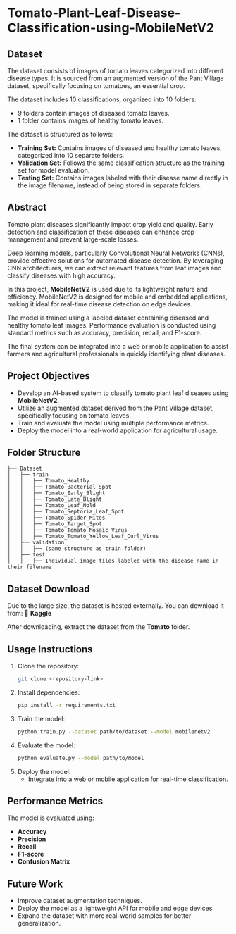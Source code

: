 # Tomato-Plant-Leaf-Disease-Classification-using-MobileNetV2

## Dataset
The dataset consists of images of tomato leaves categorized into different disease types. It is sourced from an augmented version of the Pant Village dataset, specifically focusing on tomatoes, an essential crop.

The dataset includes 10 classifications, organized into 10 folders:
- 9 folders contain images of diseased tomato leaves.
- 1 folder contains images of healthy tomato leaves.

The dataset is structured as follows:
- **Training Set:** Contains images of diseased and healthy tomato leaves, categorized into 10 separate folders.
- **Validation Set:** Follows the same classification structure as the training set for model evaluation.
- **Testing Set:** Contains images labeled with their disease name directly in the image filename, instead of being stored in separate folders.

## Abstract
Tomato plant diseases significantly impact crop yield and quality. Early detection and classification of these diseases can enhance crop management and prevent large-scale losses.

Deep learning models, particularly Convolutional Neural Networks (CNNs), provide effective solutions for automated disease detection. By leveraging CNN architectures, we can extract relevant features from leaf images and classify diseases with high accuracy.

In this project, **MobileNetV2** is used due to its lightweight nature and efficiency. MobileNetV2 is designed for mobile and embedded applications, making it ideal for real-time disease detection on edge devices.

The model is trained using a labeled dataset containing diseased and healthy tomato leaf images. Performance evaluation is conducted using standard metrics such as accuracy, precision, recall, and F1-score.

The final system can be integrated into a web or mobile application to assist farmers and agricultural professionals in quickly identifying plant diseases.

## Project Objectives
- Develop an AI-based system to classify tomato plant leaf diseases using **MobileNetV2**.
- Utilize an augmented dataset derived from the Pant Village dataset, specifically focusing on tomato leaves.
- Train and evaluate the model using multiple performance metrics.
- Deploy the model into a real-world application for agricultural usage.

## Folder Structure
```
├── Dataset
│   ├── train
│   │   ├── Tomato_Healthy
│   │   ├── Tomato_Bacterial_Spot
│   │   ├── Tomato_Early_Blight
│   │   ├── Tomato_Late_Blight
│   │   ├── Tomato_Leaf_Mold
│   │   ├── Tomato_Septoria_Leaf_Spot
│   │   ├── Tomato_Spider_Mites
│   │   ├── Tomato_Target_Spot
│   │   ├── Tomato_Tomato_Mosaic_Virus
│   │   ├── Tomato_Tomato_Yellow_Leaf_Curl_Virus
│   ├── validation
│   │   ├── (same structure as train folder)
│   ├── test
│   │   ├── Individual image files labeled with the disease name in their filename
```

## Dataset Download
Due to the large size, the dataset is hosted externally. You can download it from:
🔗 **Kaggle**

After downloading, extract the dataset from the **Tomato** folder.

## Usage Instructions
1. Clone the repository:
   ```bash
   git clone <repository-link>
   ```
2. Install dependencies:
   ```bash
   pip install -r requirements.txt
   ```
3. Train the model:
   ```bash
   python train.py --dataset path/to/dataset --model mobilenetv2
   ```
4. Evaluate the model:
   ```bash
   python evaluate.py --model path/to/model
   ```
5. Deploy the model:
   - Integrate into a web or mobile application for real-time classification.

## Performance Metrics
The model is evaluated using:
- **Accuracy**
- **Precision**
- **Recall**
- **F1-score**
- **Confusion Matrix**

## Future Work
- Improve dataset augmentation techniques.
- Deploy the model as a lightweight API for mobile and edge devices.
- Expand the dataset with more real-world samples for better generalization.


